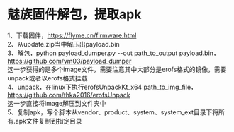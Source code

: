 # 魅族固件解包，提取apk
1、下载固件，https://flyme.cn/firmware.html  
2、从update.zip当中解压出payload.bin  
3、解包，python payload_dumper.py --out path_to_output payload.bin，https://github.com/vm03/payload_dumper  
这一步获得的是多个image文件，需要注意其中大部分是erofs格式的镜像，需要unpack或者以erofs格式挂载  
4、unpack，在linux下执行erofsUnpackKt_x64 path_to_img_file，https://github.com/thka2016/erofsUnpack  
这一步直接将image解压到文件夹中  
5、复制apk，写个脚本从vendor、product、system、system_ext目录下将所有.apk文件复制到指定目录  
